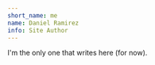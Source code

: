 ```yaml
---
short_name: me
name: Daniel Ramirez
info: Site Author
---
```

I'm the only one that writes here (for now).
